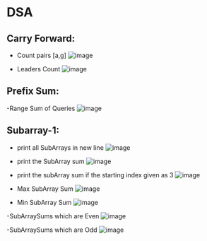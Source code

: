 # DSA

Carry Forward:
---------------
- Count pairs [a,g]
![image](https://github.com/KotaYamini/DSA/assets/48117959/29f23159-2557-49af-8f7f-d6fa2b1fdda7)

- Leaders Count
![image](https://github.com/KotaYamini/DSA/assets/48117959/1aec69ea-3196-41a4-b5ba-f11eb1dfaa14)

Prefix Sum:
------------
-Range Sum of Queries
![image](https://github.com/KotaYamini/DSA/assets/48117959/34ebc328-5453-41a7-b970-07131910bd67)



Subarray-1:
------------
- print all SubArrays in new line 
![image](https://github.com/KotaYamini/DSA/assets/48117959/faf84f9f-cd59-49b2-867e-6e7cbfb10cfa)

- print the SubArray sum
![image](https://github.com/KotaYamini/DSA/assets/48117959/801bec38-0d5e-4de6-ad2c-639349f72222)

- print the subArray sum if the starting index given as 3
![image](https://github.com/KotaYamini/DSA/assets/48117959/a681e70e-2fc3-488e-8655-b217ca91f51c)

- Max SubArray Sum
![image](https://github.com/KotaYamini/DSA/assets/48117959/f6af87cd-4727-44c2-9169-cb518ab466a3)

- Min SubArray Sum
![image](https://github.com/KotaYamini/DSA/assets/48117959/06e907b8-4b32-4312-a386-cd123c582299)

-SubArraySums which are Even
![image](https://github.com/KotaYamini/DSA/assets/48117959/2353e3ad-d7e0-4c4e-a3f7-18e7dd71728f)

-SubArraySums which are Odd
![image](https://github.com/KotaYamini/DSA/assets/48117959/dbfa405b-abaa-4513-828a-3f93faa37abc)




